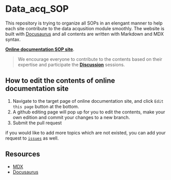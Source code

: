 # Data_acq_SOP
This repository is trying to organize all SOPs in an elengant manner to help each site contribute to the data acqusition module smoothly.
The website is built with [Docusaurus](https://docusaurus.io/) and all contents are written with Markdown and MDX syntax.

[**Online documentation SOP site**](https://chorus-ai.github.io/data_acq_SOP/). 

> We encourage everyone to contribute to the contents based on their expertise and participate the [**Discussion**](https://github.com/chorus-ai/data_acq_SOP/discussions) sessions. 

## How to edit the contents of online documentation site

1. Navigate to the target page of online documentation site, and click `Edit this page` button at the bottom.
2. A github editing page will pop up for you to edit the contents, make your own edition and commit your changes to a new branch.
3. Submit the pull request

if you would like to add more topics which are not existed, you can add your request to [`issues`](https://github.com/chorus-ai/data_acq_SOP/issues) as well.

## Resources
- [MDX](https://mdxjs.com/)
- [Docusaurus](https://docusaurus.io/)
